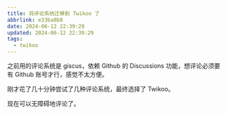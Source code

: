 ```yaml
---
title: 将评论系统迁移到 Twikoo 了
abbrlink: e33ba8b8
date: 2024-06-12 22:39:29
updated: 2024-06-12 22:39:29
tags:
  - twikoo
---
```


之前用的评论系统是 giscus，依赖 Github 的 Discussions 功能，想评论必须要有 Github 账号才行，感觉不太方便。  

刚才花了几十分钟尝试了几种评论系统，最终选择了 Twikoo。  

现在可以无障碍地评论了。
